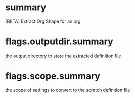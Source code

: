 # summary

[BETA] Extract Org Shape for an org

# flags.outputdir.summary

the output directory to store the extracted definition file

# flags.scope.summary

the scope of settings to convert to the scratch definition file
